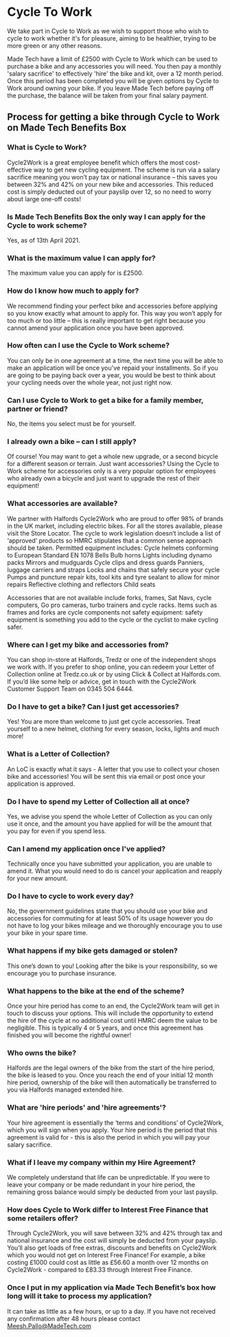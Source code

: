 # Cycle To Work 

We take part in Cycle to Work as we wish to support those who wish to cycle to work whether it's for pleasure, aiming to be healthier, trying to be more green or any other reasons.

Made Tech have a limit of £2500 with Cycle to Work which can be used to purchase a bike and any accessories you will need. You then pay a monthly 'salary sacrifice' to effectively 'hire' the bike and kit, over a 12 month period. Once this period has been completed you will be given options by Cycle to Work around owning your bike. If you leave Made Tech before paying off the purchase, the balance will be taken from your final salary payment.

## Process for getting a bike through Cycle to Work on Made Tech Benefits Box

### What is Cycle to Work?
Cycle2Work is a great employee benefit which offers the most cost-effective way to get new cycling equipment.
The scheme is run via a salary sacrifice meaning you won’t pay tax or national insurance – this saves you between 32% and 42% on your new bike and accessories. This reduced cost is simply deducted out of your payslip over 12, so no need to worry about large one-off costs!

### Is Made Tech Benefits Box the only way I can apply for the Cycle to work scheme?
Yes, as of 13th April 2021.

### What is the maximum value I can apply for?
The maximum value you can apply for is £2500.

### How do I know how much to apply for?
We recommend finding your perfect bike and accessories before applying so you know exactly what amount to apply for. This way you won’t apply for too much or too little – this is really important to get right because you cannot amend your application once you have been approved.

### How often can I use the Cycle to Work scheme?

You can only be in one agreement at a time, the next time you will be able to make an application will be once you've repaid your installments. So if you are going to be paying back over a year, you would be best to think about your cycling needs over the whole year, not just right now.

### Can I use Cycle to Work to get a bike for a family member, partner or friend?
No, the items you select must be for yourself.

### I already own a bike – can I still apply?
Of course! You may want to get a whole new upgrade, or a second bicycle for a different season or terrain. Just want accessories? Using the Cycle to Work scheme for accessories only is a very popular option for employees who already own a bicycle and just want to upgrade the rest of their equipment!

### What accessories are available?
We partner with Halfords Cycle2Work who are proud to offer 98% of brands in the UK market, including electric bikes.
For all the stores available, please visit the Store Locator.
The cycle to work legislation doesn’t include a list of ‘approved’ products so HMRC stipulates that a common sense approach should be taken. Permitted equipment includes:
Cycle helmets conforming to European Standard EN 1078
Bells
Bulb horns
Lights including dynamo packs
Mirrors and mudguards
Cycle clips and dress guards
Panniers, luggage carriers and straps
Locks and chains that safely secure your cycle
Pumps and puncture repair kits, tool kits and tyre sealant to allow for minor repairs
Reflective clothing and reflectors
Child seats

Accessories that are not available include forks, frames, Sat Navs, cycle computers, Go pro cameras, turbo trainers and cycle racks. Items such as frames and forks are cycle components not safety equipment: safety equipment is something you add to the cycle or the cyclist to make cycling safer.

### Where can I get my bike and accessories from?
You can shop in-store at Halfords, Tredz or one of the independent shops we work with. If you prefer to shop online, you can redeem your Letter of Collection online at Tredz.co.uk or by using Click & Collect at Halfords.com. If you’d like some help or advice, get in touch with the Cycle2Work Customer Support Team on 0345 504 6444.

### Do I have to get a bike? Can I just get accessories?
Yes! You are more than welcome to just get cycle accessories. Treat yourself to a new helmet, clothing for every season, locks, lights and much more!

### What is a Letter of Collection?
An LoC is exactly what it says - A letter that you use to collect your chosen bike and accessories! You will be sent this via email or post once your application is approved.

### Do I have to spend my Letter of Collection all at once?
Yes, we advise you spend the whole Letter of Collection as you can only use it once, and the amount you have applied for will be the amount that you pay for even if you spend less.

### Can I amend my application once I've applied?
Technically once you have submitted your application, you are unable to amend it. What you would need to do is cancel your application and reapply for your new amount.

### Do I have to cycle to work every day?
No, the government guidelines state that you should use your bike and accessories for commuting for at least 50% of its usage however you do not have to log your bikes mileage and we thoroughly encourage you to use your bike in your spare time.

### What happens if my bike gets damaged or stolen?
This one’s down to you! Looking after the bike is your responsibility, so we encourage you to purchase insurance.

### What happens to the bike at the end of the scheme?
Once your hire period has come to an end, the Cycle2Work team will get in touch to discuss your options. This will include the opportunity to extend the hire of the cycle at no additional cost until HMRC deem the value to be negligible. This is typically 4 or 5 years, and once this agreement has finished you will become the rightful owner!

### Who owns the bike?
Halfords are the legal owners of the bike from the start of the hire period, the bike is leased to you. Once you reach the end of your initial 12 month hire period, ownership of the bike will then automatically be transferred to you via Halfords managed extended hire.

### What are 'hire periods' and 'hire agreements'?
Your hire agreement is essentially the ‘terms and conditions’ of Cycle2Work, which you will sign when you apply. Your hire period is the period that this agreement is valid for - this is also the period in which you will pay your salary sacrifice.

### What if I leave my company within my Hire Agreement?
We completely understand that life can be unpredictable. If you were to leave your company or be made redundant in your hire period, the remaining gross balance would simply be deducted from your last payslip.

### How does Cycle to Work differ to Interest Free Finance that some retailers offer?
Through Cycle2Work, you will save between 32% and 42% through tax and national insurance and the cost will simply be deducted from your payslip. You’ll also get loads of free extras, discounts and benefits on Cycle2Work which you would not get on Interest Free Finance!
For example, a bike costing £1000 could cost as little as £56.60 a month over 12 months on Cycle2Work - compared to £83.33 through Interest Free Finance.
 
### Once I put in my application via Made Tech Benefit’s box how long will it take to process my application?
It can take as little as a few hours, or up to a day. If you have not received any confirmation after 48 hours please contact Meesh.Pallo@MadeTech.com

